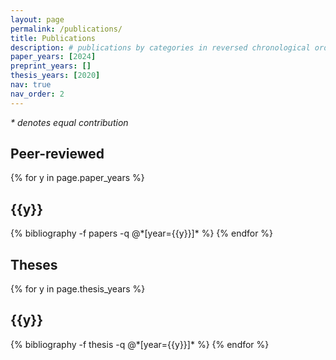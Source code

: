```yaml
---
layout: page
permalink: /publications/
title: Publications
description: # publications by categories in reversed chronological order. generated by jekyll-scholar.
paper_years: [2024]
preprint_years: []
thesis_years: [2020]
nav: true
nav_order: 2
---
```

<i>* denotes equal contribution</i>

<!-- <div class="publications">
<h2>preprints</h2>

{% for y in page.preprint_years %}
  <h2 class="year">{{y}}</h2>
  {% bibliography -f preprints -q @*[year={{y}}]* %}
{% endfor %} -->


<div class="publications">
<h2>Peer-reviewed</h2>

{% for y in page.paper_years %}
  <h2 class="year">{{y}}</h2>
  {% bibliography -f papers -q @*[year={{y}}]* %}
{% endfor %}

<div class="publications">
<h2>Theses</h2>

{% for y in page.thesis_years %}
  <h2 class="year">{{y}}</h2>
  {% bibliography -f thesis -q @*[year={{y}}]* %}
{% endfor %}

</div>
